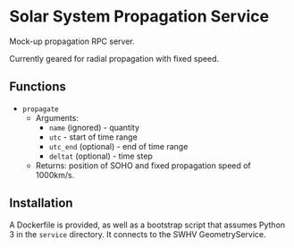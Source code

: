 # Solar System Propagation Service

Mock-up propagation RPC server.

Currently geared for radial propagation with fixed speed.

## Functions

- `propagate`
  - Arguments:
    - `name` (ignored) - quantity
    - `utc` - start of time range
    - `utc_end` (optional) - end of time range
    - `deltat` (optional) - time step
  - Returns: position of SOHO and fixed propagation speed of 1000km/s.

## Installation

A Dockerfile is provided, as well as a bootstrap script that assumes Python 3 in the `service` directory.
It connects to the SWHV GeometryService.
